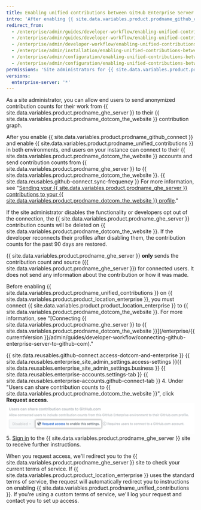 ```yaml
---
title: Enabling unified contributions between GitHub Enterprise Server and GitHub.com
intro: 'After enabling {{ site.data.variables.product.prodname_github_connect }}, you can allow {{ site.data.variables.product.prodname_ghe_cloud }} members to highlight their work on {{ site.data.variables.product.prodname_ghe_server }} by sending the contribution counts to their {{ site.data.variables.product.prodname_dotcom_the_website }} profiles.'
redirect_from:
  - /enterprise/admin/guides/developer-workflow/enabling-unified-contributions-between-github-enterprise-and-github-com/
  - /enterprise/admin/guides/developer-workflow/enabling-unified-contributions-between-github-enterprise-server-and-github-com/
  - /enterprise/admin/developer-workflow/enabling-unified-contributions-between-github-enterprise-server-and-githubcom/
  - /enterprise/admin/installation/enabling-unified-contributions-between-github-enterprise-server-and-githubcom
  - /enterprise/admin/configuration/enabling-unified-contributions-between-github-enterprise-server-and-githubcom
  - /enterprise/admin/configuration/enabling-unified-contributions-between-github-enterprise-server-and-githubcom
permissions: 'Site administrators for {{ site.data.variables.product.prodname_ghe_server }} who are also owners of the connected {{ site.data.variables.product.prodname_ghe_cloud }} organization or enterprise account can enable unified contributions between {{ site.data.variables.product.prodname_ghe_server }} and {{ site.data.variables.product.prodname_dotcom_the_website }}.'
versions:
  enterprise-server: '*'
---
```


As a site administrator, you can allow end users to send anonymized contribution counts for their work from {{ site.data.variables.product.prodname_ghe_server }} to their {{ site.data.variables.product.prodname_dotcom_the_website }} contribution graph.

After you enable {{ site.data.variables.product.prodname_github_connect }} and enable {{ site.data.variables.product.prodname_unified_contributions }} in both environments, end users on your instance can connect to their {{ site.data.variables.product.prodname_dotcom_the_website }} accounts and send contribution counts from {{ site.data.variables.product.prodname_ghe_server }} to {{ site.data.variables.product.prodname_dotcom_the_website }}. {{ site.data.reusables.github-connect.sync-frequency }} For more information, see "[Sending your {{ site.data.variables.product.prodname_ghe_server }} contributions to your {{ site.data.variables.product.prodname_dotcom_the_website }} profile](/articles/sending-your-github-enterprise-server-contributions-to-your-github-com-profile/)."

If the site administrator disables the functionality or developers opt out of the connection, the {{ site.data.variables.product.prodname_ghe_server }} contribution counts will be deleted on {{ site.data.variables.product.prodname_dotcom_the_website }}. If the developer reconnects their profiles after disabling them, the contribution counts for the past 90 days are restored.

{{ site.data.variables.product.prodname_ghe_server }} **only** sends the contribution count and source ({{ site.data.variables.product.prodname_ghe_server }}) for connected users. It does not send any information about the contribution or how it was made.

Before enabling {{ site.data.variables.product.prodname_unified_contributions }} on {{ site.data.variables.product.product_location_enterprise }}, you must connect {{ site.data.variables.product.product_location_enterprise }} to {{ site.data.variables.product.prodname_dotcom_the_website }}. For more information, see "[Connecting {{ site.data.variables.product.prodname_ghe_server }} to {{ site.data.variables.product.prodname_dotcom_the_website }}](/enterprise/{{ currentVersion }}/admin/guides/developer-workflow/connecting-github-enterprise-server-to-github-com)."

{{ site.data.reusables.github-connect.access-dotcom-and-enterprise }}
{{ site.data.reusables.enterprise_site_admin_settings.access-settings }}{{ site.data.reusables.enterprise_site_admin_settings.business }}
{{ site.data.reusables.enterprise-accounts.settings-tab }}
{{ site.data.reusables.enterprise-accounts.github-connect-tab }}
4. Under "Users can share contribution counts to {{ site.data.variables.product.prodname_dotcom_the_website }}", click **Request access**. ![Request access to unified contributions option](/assets/images/enterprise/site-admin-settings/dotcom-ghe-connection-request-access.png)
5. [Sign in](https://enterprise.github.com/login) to the {{ site.data.variables.product.prodname_ghe_server }} site to receive further instructions.

When you request access, we'll redirect you to the {{ site.data.variables.product.prodname_ghe_server }} site to check your current terms of service. If {{ site.data.variables.product.product_location_enterprise }} uses the standard terms of service, the request will automatically redirect you to instructions on enabling {{ site.data.variables.product.prodname_unified_contributions }}. If you're using a custom terms of service, we'll log your request and contact you to set up access.
